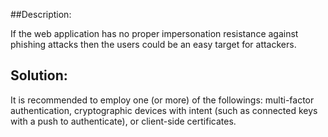 ##Description:

If the web application has no proper impersonation resistance against phishing attacks then the users could be an easy target for attackers.

## Solution:

It is recommended to employ one (or more) of the followings: multi-factor authentication, cryptographic devices with intent (such as connected keys with a push to authenticate), or client-side certificates.
